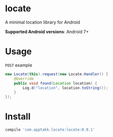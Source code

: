 locate
======

A minimal location library for Android

**Supported Android versions**: Android 7+

# Usage

`POST` example
```java
new Locate(this).request(new Locate.Handler() {
    @Override
    public void found(Location location) {
        Log.d("location", location.toString());
    }
});
```

# Install
```groovy
compile 'com.apptakk.locate:locate:0.0.1'
```


